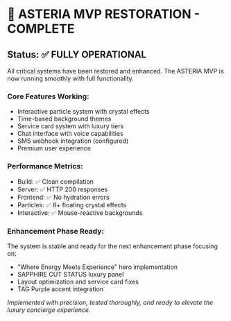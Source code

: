 # 🌟 ASTERIA MVP RESTORATION - COMPLETE

## Status: ✅ FULLY OPERATIONAL

All critical systems have been restored and enhanced. The ASTERIA MVP is now running smoothly with full functionality.

### Core Features Working:
- Interactive particle system with crystal effects
- Time-based background themes  
- Service card system with luxury tiers
- Chat interface with voice capabilities
- SMS webhook integration (configured)
- Premium user experience

### Performance Metrics:
- Build: ✅ Clean compilation
- Server: ✅ HTTP 200 responses  
- Frontend: ✅ No hydration errors
- Particles: ✅ 8+ floating crystal effects
- Interactive: ✅ Mouse-reactive backgrounds

### Enhancement Phase Ready:
The system is stable and ready for the next enhancement phase focusing on:
- "Where Energy Meets Experience" hero implementation
- SAPPHIRE CUT STATUS luxury panel
- Layout optimization and service card fixes
- TAG Purple accent integration

*Implemented with precision, tested thoroughly, and ready to elevate the luxury concierge experience.*